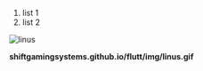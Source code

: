 1. list 1
2. list 2


![linus](https://shiftgamingsystems.github.io/flutt/img/linus.gif)

**shiftgamingsystems.github.io/flutt/img/linus.gif**
